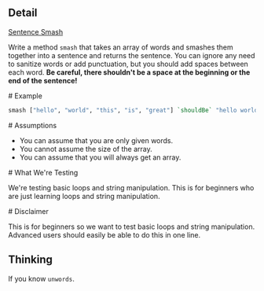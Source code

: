 ## Detail

[Sentence Smash](https://www.codewars.com/kata/sentence-smash/train/haskell)

Write a method `smash` that takes an array of words and smashes them together into a sentence and returns the sentence. You can ignore any need to sanitize words or add punctuation, but you should add spaces between each word. **Be careful, there shouldn't be a space at the beginning or the end of the sentence!**

\# Example

```haskell
smash ["hello", "world", "this", "is", "great"] `shouldBe` "hello world this is great"
```

\# Assumptions

-   You can assume that you are only given words.
-   You cannot assume the size of the array.
-   You can assume that you will always get an array.

\# What We're Testing

We're testing basic loops and string manipulation. This is for beginners who are just learning loops and string manipulation.

\# Disclaimer

This is for beginners so we want to test basic loops and string manipulation. Advanced users should easily be able to do this in one line.

## Thinking

If you know `unwords`.